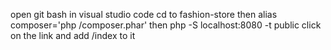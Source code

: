 open git bash in visual studio code
cd to fashion-store
then
alias composer='php /composer.phar'
then
php -S localhost:8080 -t public
click on the link and add /index to it
